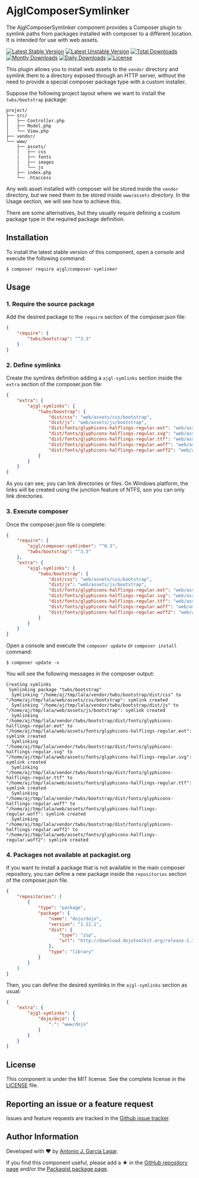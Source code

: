 AjglComposerSymlinker
=====================

The AjglComposerSymlinker component provides a Composer plugin to symlink paths from packages installed with
composer to a different location. It is intended for use with web assets.

[![Latest Stable Version](https://poser.pugx.org/ajgl/composer-symlinker/v/stable.png)](https://packagist.org/packages/ajgl/composer-symlinker)
[![Latest Unstable Version](https://poser.pugx.org/ajgl/composer-symlinker/v/unstable.png)](https://packagist.org/packages/ajgl/composer-symlinker)
[![Total Downloads](https://poser.pugx.org/ajgl/composer-symlinker/downloads.png)](https://packagist.org/packages/ajgl/composer-symlinker)
[![Montly Downloads](https://poser.pugx.org/ajgl/composer-symlinker/d/monthly.png)](https://packagist.org/packages/ajgl/composer-symlinker)
[![Daily Downloads](https://poser.pugx.org/ajgl/composer-symlinker/d/daily.png)](https://packagist.org/packages/ajgl/composer-symlinker)
[![License](https://poser.pugx.org/ajgl/composer-symlinker/license.png)](https://packagist.org/packages/ajgl/composer-symlinker)

This plugin allows you to install web assets to the `vendor` directory and symlink them to a directory exposed through
an HTTP server, without the need to provide a special composer package type with a custom installer.

Suppose the following project layout where we want to install the `twbs/bootstrap` package:
```
project/
├── src/
│   ├── Controller.php
│   ├── Model.php
│   └── View.php
├── vendor/
└── www/
    ├── assets/
    |   ├── css
    |   ├── fonts
    |   ├── images
    |   └── js
    ├── index.php
    └── .htaccess

```

Any web asset installed with composer will be stored inside the `vendor` directory, but we need them to be stored
inside `www/assets` directory. In the Usage section, we will see how to achieve this.

There are some alternatives, but they usually require defining a custom package type in the required package
definition.

Installation
------------

To install the latest stable version of this component, open a console and execute the following command:
```
$ composer require ajgl/composer-symlinker
```


Usage
-----

### 1. Require the source package

Add the desired package to the `require` section of the composer.json file:
```json
{
    "require": {
        "twbs/bootstrap": "^3.3"
    }
}
```

### 2. Define symlinks

Create the symlinks definition adding a `ajgl-symlinks` section inside the `extra` section of the composer.json file:
```json
{
    "extra": {
        "ajgl-symlinks": {
            "twbs/boostrap": {
                "dist/css": "web/assets/css/bootstrap",
                "dist/js": "web/assets/js/bootstrap",
                "dist/fonts/glyphicons-halflings-regular.eot": "web/assets/fonts/glyphicons-halflings-regular.eot",
                "dist/fonts/glyphicons-halflings-regular.svg": "web/assets/fonts/glyphicons-halflings-regular.svg",
                "dist/fonts/glyphicons-halflings-regular.ttf": "web/assets/fonts/glyphicons-halflings-regular.ttf",
                "dist/fonts/glyphicons-halflings-regular.woff": "web/assets/fonts/glyphicons-halflings-regular.woff",
                "dist/fonts/glyphicons-halflings-regular.woff2": "web/assets/fonts/glyphicons-halflings-regular.woff2"
            }
        }
    }
}
```

As you can see, you can link directories or files. On Windows platform, the links will be created using the junction feature of NTFS, son you can only link directories.

### 3. Execute composer

Once the composer.json file is complete:
```json
{
    "require": {
        "ajgl/composer-symlinker": "^0.3",
        "twbs/bootstrap": "^3.3"
    },
    "extra": {
        "ajgl-symlinks": {
            "twbs/bootstrap": {
                "dist/css": "web/assets/css/bootstrap",
                "dist/js": "web/assets/js/bootstrap",
                "dist/fonts/glyphicons-halflings-regular.eot": "web/assets/fonts/glyphicons-halflings-regular.eot",
                "dist/fonts/glyphicons-halflings-regular.svg": "web/assets/fonts/glyphicons-halflings-regular.svg",
                "dist/fonts/glyphicons-halflings-regular.ttf": "web/assets/fonts/glyphicons-halflings-regular.ttf",
                "dist/fonts/glyphicons-halflings-regular.woff": "web/assets/fonts/glyphicons-halflings-regular.woff",
                "dist/fonts/glyphicons-halflings-regular.woff2": "web/assets/fonts/glyphicons-halflings-regular.woff2"
            }
        }
    }
}
```

Open a console and execute the `composer update` or `composer install` command:
```
$ composer update -v
```

You will see the following messages in the composer output:
```
Creating symlinks
 Symlinking package "twbs/bootstrap"
  Symlinking "/home/aj/tmp/lala/vendor/twbs/bootstrap/dist/css" to "/home/aj/tmp/lala/web/assets/css/bootstrap": symlink created
  Symlinking "/home/aj/tmp/lala/vendor/twbs/bootstrap/dist/js" to "/home/aj/tmp/lala/web/assets/js/bootstrap": symlink created
  Symlinking "/home/aj/tmp/lala/vendor/twbs/bootstrap/dist/fonts/glyphicons-halflings-regular.eot" to "/home/aj/tmp/lala/web/assets/fonts/glyphicons-halflings-regular.eot": symlink created
  Symlinking "/home/aj/tmp/lala/vendor/twbs/bootstrap/dist/fonts/glyphicons-halflings-regular.svg" to "/home/aj/tmp/lala/web/assets/fonts/glyphicons-halflings-regular.svg": symlink created
  Symlinking "/home/aj/tmp/lala/vendor/twbs/bootstrap/dist/fonts/glyphicons-halflings-regular.ttf" to "/home/aj/tmp/lala/web/assets/fonts/glyphicons-halflings-regular.ttf": symlink created
  Symlinking "/home/aj/tmp/lala/vendor/twbs/bootstrap/dist/fonts/glyphicons-halflings-regular.woff" to "/home/aj/tmp/lala/web/assets/fonts/glyphicons-halflings-regular.woff": symlink created
  Symlinking "/home/aj/tmp/lala/vendor/twbs/bootstrap/dist/fonts/glyphicons-halflings-regular.woff2" to "/home/aj/tmp/lala/web/assets/fonts/glyphicons-halflings-regular.woff2": symlink created
```

### 4. Packages not available at packagist.org

If you want to install a package that is not available in the main composer repository, you can define a new
package inside the `repositories` section of the composer.json file.

```json
{
    "repositories": [
        {
            "type": "package",
            "package": {
                "name": "dojo/dojo",
                "version": "1.11.1",
                "dist": {
                    "type": "zip",
                    "url": "http://download.dojotoolkit.org/release-1.11.1/dojo-release-1.11.1.zip"
                },
                "type": "library"
            }
        }
    ]
}
```

Then, you can define the desired symlinks in the `ajgl-symlinks` section as usual:

```json
{
    "extra": {
        "ajgl-symlinks": {
            "dojo/dojo": {
                ".": "www/dojo"
            }
        }
    }
}
```

License
-------

This component is under the MIT license. See the complete license in the [LICENSE] file.


Reporting an issue or a feature request
---------------------------------------

Issues and feature requests are tracked in the [Github issue tracker].


Author Information
------------------

Developed with ♥ by [Antonio J. García Lagar].

If you find this component useful, please add a ★ in the [GitHub repository page] and/or the [Packagist package page].

[LICENSE]: LICENSE
[Github issue tracker]: https://github.com/ajgarlag/AjglComposerSymlinker/issues
[Antonio J. García Lagar]: http://aj.garcialagar.es
[GitHub repository page]: https://github.com/ajgarlag/AjglComposerSymlinker
[Packagist package page]: https://packagist.org/packages/ajgl/composer-symlinker
